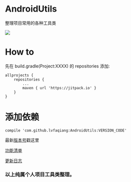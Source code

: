 # AndroidUtils
整理项目常用的各种工具类

[![](https://jitpack.io/v/lvfaqiang/AndroidUtils.svg)](https://jitpack.io/#lvfaqiang/AndroidUtils)

# How to 
先在 build.gradle(Project:XXXX) 的 repositories 添加:

    allprojects {
		repositories {
			...
			maven { url 'https://jitpack.io' }
		}
	}
# 添加依赖
	compile 'com.github.lvfaqiang:AndroidUtils:VERSION_CODE'
	
最新[版本号](https://github.com/lvfaqiang/AndroidUtils/releases)戳这里

[功能清单](https://github.com/lvfaqiang/AndroidUtils/wiki)

[更新日志](https://github.com/lvfaqiang/AndroidUtils/wiki/Log)

### 以上纯属个人项目工具类整理。
